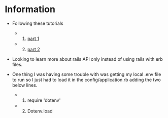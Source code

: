 # Information

- Following these tutorials

  - 1. [part 1](https://www.microverse.org/blog/test-driven-development-of-restful-json-api-with-rails)
  - 2. [part 2](https://www.microverse.org/blog/build-a-restful-api-authentication-with-jwt)

- Looking to learn more about rails API only instead of using rails with erb files.

- One thing I was having some trouble with was getting my local .env file to run so I just had to load it in the config/application.rb adding the two below lines.
  - 1. require 'dotenv'
  - 2. Dotenv.load
